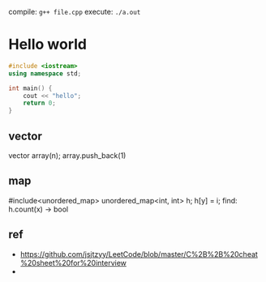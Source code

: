 
compile: `g++ file.cpp`
execute: `./a.out`


# Hello world
```c++
#include <iostream>
using namespace std;

int main() {
    cout << "hello";
    return 0;
}
```
## vector
vector<int> array(n);
array.push_back(1)
## map
#include<unordered_map>
unordered_map<int, int> h;
h[y] = i;
find: h.count(x) -> bool

## ref
- https://github.com/jsjtzyy/LeetCode/blob/master/C%2B%2B%20cheat%20sheet%20for%20interview
- 